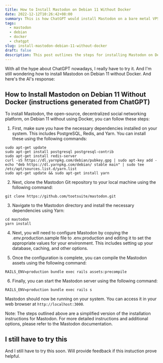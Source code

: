 ```yaml
---
title: How to Install Mastodon on Debian 11 Without Docker
date: 2022-12-12T10:26:42+08:00
summary: This is how ChatGPT would install Mastodon on a bare metal VPS.
tags:
  - mastodon
  - debian
  - docker
  - chatgpt
slug: install-mastodon-debian-11-without-docker
draft: false
description: This post outlines the steps for installing Mastodon on Debian 11 without Docker, including setting up dependencies like PostgreSQL, Redis, and Yarn, cloning the Mastodon repository, configuring the environment, and starting the server. The user plans to try it and provide feedback.
---
```


With all the hype about ChatGPT nowadays, I really have to try it. And I'm still wondering how to install Mastodon on Debian 11 without Docker. And here's the AI's response:

## How to Install Mastodon on Debian 11 Without Docker (instructions generated from ChatGPT)

To install Mastodon, the open-source, decentralized social networking platform, on Debian 11 without using Docker, you can follow these steps:

1. First, make sure you have the necessary dependencies installed on your system. This includes PostgreSQL, Redis, and Yarn. You can install these using the following commands:
```
sudo apt-get update
sudo apt-get install postgresql postgresql-contrib
sudo apt-get install redis-server
curl -sS https://dl.yarnpkg.com/debian/pubkey.gpg | sudo apt-key add -
echo "deb https://dl.yarnpkg.com/debian/ stable main" | sudo tee /etc/apt/sources.list.d/yarn.list
sudo apt-get update && sudo apt-get install yarn
```

2. Next, clone the Mastodon Git repository to your local machine using the following command:
```
git clone https://github.com/tootsuite/mastodon.git
```

3. Navigate to the Mastodon directory and install the necessary dependencies using Yarn:
```
cd mastodon
yarn install
```

4. Next, you will need to configure Mastodon by copying the .env.production.sample file to .env.production and editing it to set the appropriate values for your environment. This includes setting up your database, caching, and other options.

5. Once the configuration is complete, you can compile the Mastodon assets using the following command:
```
RAILS_ENV=production bundle exec rails assets:precompile
```

6. Finally, you can start the Mastodon server using the following command:
```
RAILS_ENV=production bundle exec rails s
```

Mastodon should now be running on your system. You can access it in your web browser at `http://localhost:3000`.

Note: The steps outlined above are a simplified version of the installation instructions for Mastodon. For more detailed instructions and additional options, please refer to the Mastodon documentation.

## I still have to try this
And I still have to try this soon. Will provide feedback if this instuction prove helpful.
